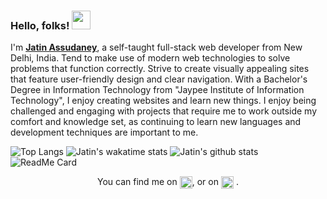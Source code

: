 ### Hello, folks! <img src="https://raw.githubusercontent.com/MartinHeinz/MartinHeinz/master/wave.gif" width="30px">

I'm <strong><a href="https://jatin-assudaney.web.app/" target="_blank">Jatin Assudaney</a></strong>, a self-taught full-stack web developer from New Delhi, India. Tend to make use of modern web technologies to solve problems that function correctly.
Strive to create visually appealing sites that feature user-friendly design and clear navigation.
With a Bachelor's Degree in Information Technology from "Jaypee Institute of Information Technology", I enjoy creating websites and learn new things.
I enjoy being challenged and engaging with projects that require me to work outside my comfort and knowledge set, as continuing to learn new languages and development techniques are important to me.

![Top Langs](https://github-readme-stats.vercel.app/api/top-langs/?username=JatinAssudaney&theme=dark)
![Jatin's wakatime stats](https://github-readme-stats.vercel.app/api/wakatime?username=JatinAssudaney&theme=dark)
![Jatin's github stats](https://github-readme-stats.vercel.app/api?username=JatinAssudaney&show_icons=true&theme=dark)
![ReadMe Card](https://github-readme-stats.vercel.app/api/pin/?username=JatinAssudaney&repo=portfolio&theme=dark)

<!-- Actual text -->
<div style="display:flex;justify-content:center;">
You can find me on <a style="margin:0;padding:0;margin-left:4px;" href="https://www.instagram.com/hireme_jatinassudaney/" target="_blank"><img src="https://www.flaticon.com/svg/static/icons/svg/2111/2111463.svg" alt="instagram" width="20"/></a>, or on <a style="margin:0;padding:0;margin:0 4px;" href="https://www.linkedin.com/in/jatin-assudaney/" target="_blank"><img  src="https://www.flaticon.com/svg/static/icons/svg/2111/2111499.svg" alt="linkedin" width="20"/></a>.</div>


